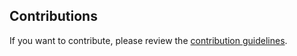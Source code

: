 ## Contributions

If you want to contribute, please review the [contribution guidelines](https://github.com/tensorflow/models/wiki/How-to-contribute).